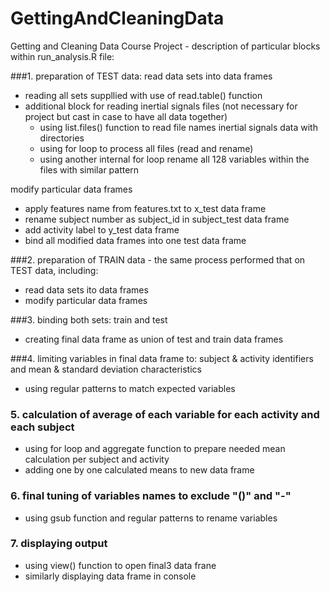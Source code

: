 GettingAndCleaningData
======================

Getting and Cleaning Data Course Project - description of particular blocks within run_analysis.R file:

###1. preparation of TEST data:
read data sets into data frames
* reading all sets suppllied with use of read.table() function
* additional block for reading inertial signals files (not necessary for 
project but cast in case to have all data together)
  * using list.files() function to read file names inertial signals data with 
directories
  * using for loop to process all files (read and rename)
  * using another internal for loop rename all 128 variables within the files with similar pattern

modify particular data frames
* apply features name from features.txt to x_test data frame 
* rename subject number as subject_id in subject_test data frame
* add activity label to y_test data frame
* bind all modified data frames into one test data frame

###2. preparation of TRAIN data - the same process performed that on TEST data, including:
* read data sets ito data frames
* modify particular data frames 

###3. binding both sets: train and test
* creating final data frame as union of test and train data frames 

###4. limiting variables in final data frame to: subject & activity identifiers and mean & standard deviation characteristics
* using regular patterns to match expected variables

### 5. calculation of average of each variable for each activity and each subject
* using  for loop and aggregate function to prepare needed mean calculation 
per subject and activity
* adding one by one calculated means to new data frame 

### 6. final tuning of variables names to exclude "()" and "-"
* using gsub function and regular patterns to rename variables  

### 7. displaying output
* using view() function to open final3 data frane
* similarly displaying data frame in console
